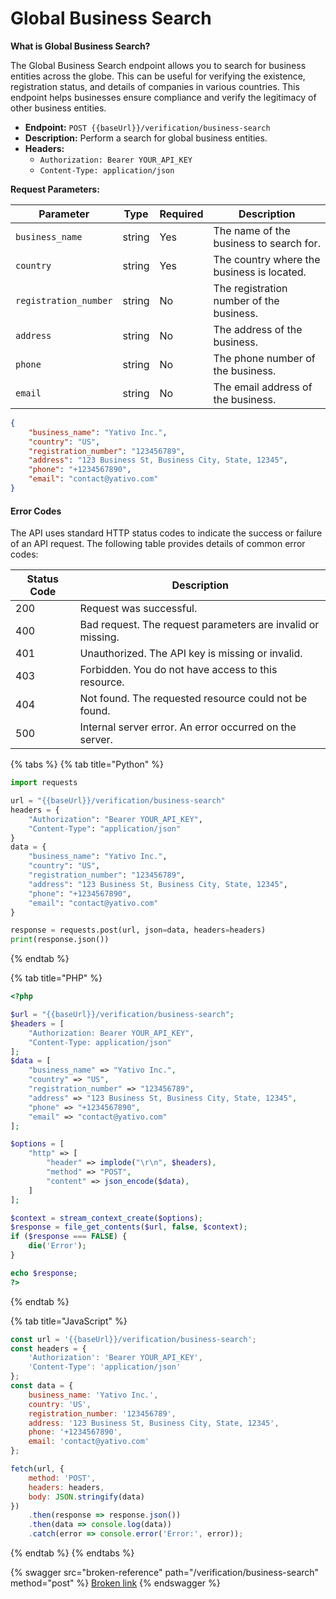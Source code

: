 # Global Business Search

**What is Global Business Search?**

The Global Business Search endpoint allows you to search for business entities across the globe. This can be useful for verifying the existence, registration status, and details of companies in various countries. This endpoint helps businesses ensure compliance and verify the legitimacy of other business entities.

* **Endpoint:** `POST {{baseUrl}}/verification/business-search`
* **Description:** Perform a search for global business entities.
* **Headers:**
  * `Authorization: Bearer YOUR_API_KEY`
  * `Content-Type: application/json`

**Request Parameters:**

| Parameter             | Type   | Required | Description                                |
| --------------------- | ------ | -------- | ------------------------------------------ |
| `business_name`       | string | Yes      | The name of the business to search for.    |
| `country`             | string | Yes      | The country where the business is located. |
| `registration_number` | string | No       | The registration number of the business.   |
| `address`             | string | No       | The address of the business.               |
| `phone`               | string | No       | The phone number of the business.          |
| `email`               | string | No       | The email address of the business.         |

```json
{
    "business_name": "Yativo Inc.",
    "country": "US",
    "registration_number": "123456789",
    "address": "123 Business St, Business City, State, 12345",
    "phone": "+1234567890",
    "email": "contact@yativo.com"
}
```

#### Error Codes

The API uses standard HTTP status codes to indicate the success or failure of an API request. The following table provides details of common error codes:

| Status Code | Description                                                 |
| ----------- | ----------------------------------------------------------- |
| 200         | Request was successful.                                     |
| 400         | Bad request. The request parameters are invalid or missing. |
| 401         | Unauthorized. The API key is missing or invalid.            |
| 403         | Forbidden. You do not have access to this resource.         |
| 404         | Not found. The requested resource could not be found.       |
| 500         | Internal server error. An error occurred on the server.     |



{% tabs %}
{% tab title="Python" %}
```python
import requests

url = "{{baseUrl}}/verification/business-search"
headers = {
    "Authorization": "Bearer YOUR_API_KEY",
    "Content-Type": "application/json"
}
data = {
    "business_name": "Yativo Inc.",
    "country": "US",
    "registration_number": "123456789",
    "address": "123 Business St, Business City, State, 12345",
    "phone": "+1234567890",
    "email": "contact@yativo.com"
}

response = requests.post(url, json=data, headers=headers)
print(response.json())
```
{% endtab %}

{% tab title="PHP" %}
```php
<?php

$url = "{{baseUrl}}/verification/business-search";
$headers = [
    "Authorization: Bearer YOUR_API_KEY",
    "Content-Type: application/json"
];
$data = [
    "business_name" => "Yativo Inc.",
    "country" => "US",
    "registration_number" => "123456789",
    "address" => "123 Business St, Business City, State, 12345",
    "phone" => "+1234567890",
    "email" => "contact@yativo.com"
];

$options = [
    "http" => [
        "header" => implode("\r\n", $headers),
        "method" => "POST",
        "content" => json_encode($data),
    ]
];

$context = stream_context_create($options);
$response = file_get_contents($url, false, $context);
if ($response === FALSE) {
    die('Error');
}

echo $response;
?>
```
{% endtab %}

{% tab title="JavaScript" %}
```javascript
const url = '{{baseUrl}}/verification/business-search';
const headers = {
    'Authorization': 'Bearer YOUR_API_KEY',
    'Content-Type': 'application/json'
};
const data = {
    business_name: 'Yativo Inc.',
    country: 'US',
    registration_number: '123456789',
    address: '123 Business St, Business City, State, 12345',
    phone: '+1234567890',
    email: 'contact@yativo.com'
};

fetch(url, {
    method: 'POST',
    headers: headers,
    body: JSON.stringify(data)
})
    .then(response => response.json())
    .then(data => console.log(data))
    .catch(error => console.error('Error:', error));
```
{% endtab %}
{% endtabs %}



{% swagger src="broken-reference" path="/verification/business-search" method="post" %}
[Broken link](broken-reference)
{% endswagger %}
